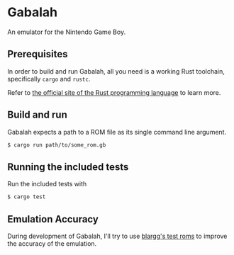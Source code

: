 # Gabalah

An emulator for the Nintendo Game Boy.

## Prerequisites

In order to build and run Gabalah, all you need is 
a working Rust toolchain, specifically `cargo` and `rustc`.

Refer to [the official site of the Rust programming language](https://www.rust-lang.org) 
to learn more.

## Build and run

Gabalah expects a path to a ROM file as its single command line argument.

``` sh
$ cargo run path/to/some_rom.gb
```

## Running the included tests

Run the included tests with

``` sh
$ cargo test
```

## Emulation Accuracy

During development of Gabalah, I'll try to use [blargg's test roms](https://github.com/L-P/blargg-test-roms/tree/master) to improve 
the accuracy of the emulation. 
